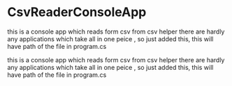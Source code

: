 # CsvReaderConsoleApp
this is a console app which reads form csv from csv helper there are hardly any applications which take all in one peice , so just added this, this will have path of the file in   program.cs 


this is a console app which reads form csv from csv helper there are hardly any applications which take all in one peice , so just added this, this will have path of the file in   program.cs 
